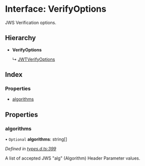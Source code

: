 # Interface: VerifyOptions

JWS Verification options.

## Hierarchy

* **VerifyOptions**

  ↳ [JWTVerifyOptions](_jwt_verify_.jwtverifyoptions.md)

## Index

### Properties

* [algorithms](_types_d_.verifyoptions.md#algorithms)

## Properties

### algorithms

• `Optional` **algorithms**: string[]

*Defined in [types.d.ts:399](https://github.com/panva/jose/blob/v3.x/src/types.d.ts#L399)*

A list of accepted JWS "alg" (Algorithm) Header Parameter values.
